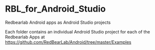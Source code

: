 # RBL_for_Android_Studio
Redbearlab Android apps as Android Studio projects

Each folder contains an individual Android Studio project for each of the Redbearlab Apps at https://github.com/RedBearLab/Android/tree/master/Examples
